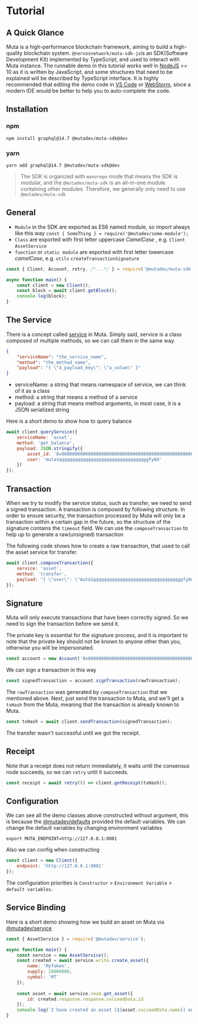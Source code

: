 # Tutorial

## A Quick Glance

Muta is a high-performance blockchain framework, aiming to build a high-quality blockchain system. `@nervosnetwork/muta-sdk-js`is an SDK(Software Development Kit) implemented by TypeScript, and used to interact with Muta instance. The runnable demo in this tutorial works well in [NodeJS](https://nodejs.org/en/download/) >= 10 as it is written by JavaScript, and some structures that need to be explained will be described by TypeScript interface. It is highly recommended that editing the demo code in [VS Code](https://code.visualstudio.com/) or [WebStorm](https://www.jetbrains.com/webstorm/), since a modern IDE would be better to help you to auto-complete the code. 

## Installation

### npm

```
npm install graphql@14.7 @mutadev/muta-sdk@dev
```

### yarn

```
yarn add graphql@14.7 @mutadev/muta-sdk@dev
```

> The SDK is organized with `monorepo` mode that means the SDK is modular, and the `@mutadev/muta-sdk` is an all-in-one module containing other modules. Therefore, we generally only need to use `@mutadev/muta-sdk`

## General

- `Module` in the SDK are exported as ES6 named module, so import always like this way `const { SomeThing } = require('@mutadev/some-module');`
- `Class` are exported with first letter uppercase *CamelCase* , e.g. `Client` `AssetService`
- `function` or `static module` are exported with first letter lowercase *camelCase*, e.g. `utils` `createTransactionSignature`

```js
const { Client, Account, retry, /*...*/ } = require('@mutadev/muta-sdk');

async function main() {
    const client = new Client();
	const block = await client.getBlock();
    console.log(block);
}
```

## The Service 

There is a concept called [service](https://docs.muta.dev/#/service_dev) in Muta. Simply said, service is a class composed of multiple methods, so we can call them in the same way.

```json
{
    "serviceName": "the_service_name",
    "method": "the_method_name",
    "payload": "{ \"a_payload_key\": \"a_value\" }"
}
```

- serviceName: a string that means namespace of service, we can think of it as a class
- method: a string that means a method of a service
- payload: a string that means method arguments, in most case, it is a JSON serialized string

Here is a short demo to show how to query balance

```js
await client.queryService({
    serviceName: 'asset',
    method: 'get_balance',
    payload: JSON.stringify({ 
        asset_id: '0x0000000000000000000000000000000000000000000000000000000000000000', 
        user: 'muta1qqqqqqqqqqqqqqqqqqqqqqqqqqqqqqqqggfy0d'
    })
});
```

## Transaction

When we try to modify the service status, such as transfer, we need to send a signed transaction. A transaction is composed by following structure. In order to ensure security, the transaction processed by Muta will only be a transaction within a certain gap in the future, so the structure of the signature contains the `timeout` field. We can use the `composeTransaction` to help up to generate a raw(unsigned) transaction

The following code shows how to create a raw transaction, that used to call the asset service for transfer.

```js
await client.composeTransaction({
    service: 'asset',
    method: 'transfer',
    payload: "{ \"user\": \"muta1qqqqqqqqqqqqqqqqqqqqqqqqqqqqqqqqggfy0d", \"value\": 1 }"
});
```

## Signature

Muta will only execute transactions that have been correctly signed. So we need to sign the transaction before we send it.

The private key is essential for the signature process, and it is important to note that the private key should not be known to anyone other than you, otherwise you will be impersonated.

```js
const account = new Account('0x0000000000000000000000000000000000000000000000000000000000000001');
```

We can sign a transaction in this way

```js
const signedTransaction = account.signTransaction(rawTransaction);
```

The `rawTransaction` was generated by `composeTransaction` that we mentioned above. Next, just send the transaction to Muta, and we'll get a `txHash` from the Muta, meaning that the transaction is already known to Muta. 

```js
const txHash = await client.sendTransaction(signedTransaction);
```

The transfer wasn't successful until we got the receipt.

## Receipt

Note that a receipt does not return immediately, it waits until the consensus node succeeds, so we can `retry` until it succeeds.

```js
const receipt = await retry(() => client.getReceipt(txHash));
```

## Configuration

We can see all the demo classes above constructed without argument, this is because the [@mutadev/defaults](https://github.com/nervosnetwork/muta-sdk-js/tree/master/packages/muta-defaults) provided the default variables. We can change the default variables by changing environment variables 

```
export MUTA_ENDPOINT=http://127.0.0.1:8001
```

Also we can config when constructing

```js
const client = new Client({
    endpoint: 'http://127.0.0.1:8001'
});
```

The configuration priorities is `Constructor` > `Environment Variable` > `default variables`.

## Service Binding

Here is a short demo showing how we build an asset on Muta via [@mutadev/service](https://github.com/nervosnetwork/muta-sdk-js/tree/master/packages/muta-service)

```js
const { AssetService } = require('@mutadev/service');

async function main() {
    const service = new AssetService();
    const created = await service.write.create_asset({
        name: 'MyToken',
        supply: 10000000,
        symbol: 'MT'
    });
    
    const asset = await service.read.get_asset({
        id: created.response.response.succeedData.id
    });
    console.log(`I have created an asset [${asset.succeedData.name}] on Muta succeffuly`);
}
```
